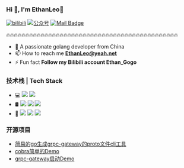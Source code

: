 <!--
**wanyuqin/wanyuqin** is a ✨ _special_ ✨ repository because its `README.md` (this file) appears on your GitHub profile.

Here are some ideas to get you started:

- 🔭 I’m currently working on ...
- 🌱 I’m currently learning ...
- 👯 I’m looking to collaborate on ...
- 🤔 I’m looking for help with ...
- 💬 Ask me about ...
- 📫 How to reach me: ...
- 😄 Pronouns: ...
- ⚡ Fun fact: ...
-->


### Hi 👋, I'm EthanLeo🫡
[![bilibili](https://img.shields.io/badge/Bilibili-Ethan__Gogo-red?logo=Bilibili&style=flat)](https://space.bilibili.com/160793087)
[![公众号](https://img.shields.io/badge/%E5%85%AC%E4%BC%97%E5%8F%B7-bitter-brightgreen)]()
[![Mail Badge](https://img.shields.io/badge/-ethanleo@yeah.net-c14438?style=flat&logo=Gmail&logoColor=white&link=mailto:ethanleo@yeah.net)](mailto:ethanleo@yeah.net)

🔥🔥🔥🔥🔥🔥🔥🔥🔥🔥🔥🔥🔥🔥🔥🔥🔥🔥🔥🔥🔥🔥🔥🔥🔥🔥🔥🔥🔥🔥🔥🔥🔥🔥🔥🔥🔥🔥🔥🔥🔥🔥🔥🔥🔥
- 🤔 A passionate golang developer from China
- 📫 How to reach me **EthanLeo@yeah.net**
- ⚡ Fun fact **Follow my Bilibili account Ethan_Gogo**




### 技术栈 | Tech Stack
* 💻   [![](https://img.shields.io/badge/-%20go-333333?logo=go)](https://go.dev/) [![](https://img.shields.io/badge/python-333333?logo=Python)]()
* 🛢 [![](https://img.shields.io/badge/mysql-333333?logo=MySQL)]() [![](https://img.shields.io/badge/MongoDB-333333?logo=MongoDB)]() [![](https://img.shields.io/badge/Redis-333333?logo=Redis)]() 
* 🫠 [![](https://img.shields.io/badge/Docker-333333?logo=Docker)]() [![](https://img.shields.io/badge/k8s-333333?logo=Kubernetes)]() [![](https://img.shields.io/badge/Prometheus-333333?logo=Prometheus)]()

### 开源项目
* [简易的go生成grpc-gateway的proto文件cli工具](https://github.com/wanyuqin/gtp)
* [cobra简单的Demo](https://github.com/wanyuqin/eagle.git)
* [grpc-gateway启动Demo]()


